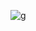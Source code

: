 

[![g](https://github.com/user-attachments/assets/5ac3cebd-ac26-456b-bd1e-c1c5cedd5f43)](https://x.com/pxylix)
